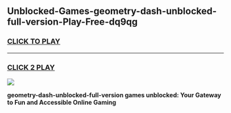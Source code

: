 
## Unblocked-Games-geometry-dash-unblocked-full-version-Play-Free-dq9qg
<h3>
<a href="https://premium76.site?title=geometry-dash-unblocked-full-version&ref=23A">CLICK TO PLAY</a></h3>
<hr>

<h3>
<a href="https://premium76.site?title=geometry-dash-unblocked-full-version&ref=23A">CLICK 2 PLAY</a>
  
</h3>

<a href="https://premium76.site?title=geometry-dash-unblocked-full-version&ref=23A"><img src="https://clearcache.store/games.png"></a>


**geometry-dash-unblocked-full-version games unblocked: Your Gateway to Fun and Accessible Online Gaming**
